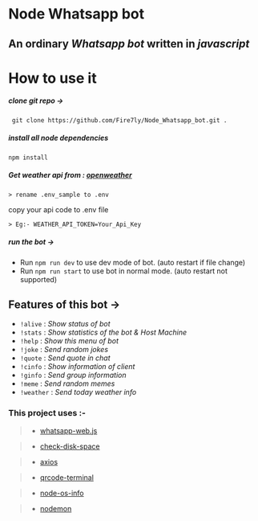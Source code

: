 # Node Whatsapp bot
## An ordinary *Whatsapp bot* written in *javascript* 
 
 # How to use it
 ##### clone git repo ->
 ``` git clone https://github.com/Fire7ly/Node_Whatsapp_bot.git .```
 ##### install all node dependencies
 ```npm install```
  ##### Get weather api from : [openweather](https://openweathermap.org/api)
  ``` > rename .env_sample to .env ```
  
  copy your api code to .env file
  
  ``` > Eg:- WEATHER_API_TOKEN=Your_Api_Key ```
 ##### run the bot ->
 * Run ```npm run dev``` to use dev mode of bot. (auto restart if file change)
 * Run ```npm run start``` to use bot in normal mode. (auto restart not supported)

## Features of this bot ->
* ``` !alive ``` :  _Show status of bot_
* ``` !stats ``` :  _Show statistics of the bot & Host Machine_
* ``` !help ``` :   _Show this menu of bot_
* ``` !joke ``` : _Send random jokes_
* ``` !quote ``` : _Send quote in chat_
* ``` !cinfo ``` :  _Show information of client_
* ``` !ginfo ``` :  _Send group information_
* ``` !meme ``` : _Send random memes_
* ``` !weather ``` : _Send today weather info_

### This project uses :-
>  * [whatsapp-web.js](https://www.npmjs.com/package/whatsapp-web.js)
 
> * [check-disk-space](https://www.npmjs.com/package/check-disk-space)

> * [axios](https://www.npmjs.com/package/axios)

> * [qrcode-terminal](https://www.npmjs.com/package/qrcode-terminal)

> * [node-os-info](https://www.npmjs.com/package/@felipebutcher/node-os-info)

> * [nodemon](https://www.npmjs.com/package/nodemon)
